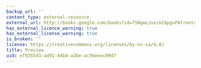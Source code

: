 ```yaml
---
backup_url: ''
content_type: external-resource
external_url: http://books.google.com/books?id=75NgwLzueikC&pg=PAfrontcover
has_external_licence_warning: true
has_external_license_warning: true
is_broken: ''
license: https://creativecommons.org/licenses/by-nc-sa/4.0/
title: Preview
uid: ef9355d3-ad91-44b4-a3be-ac56eeac09d7
---
```

